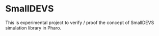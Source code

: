 # SmallDEVS
This is experimental project to verify / proof the concept of SmallDEVS simulation library in Pharo.
